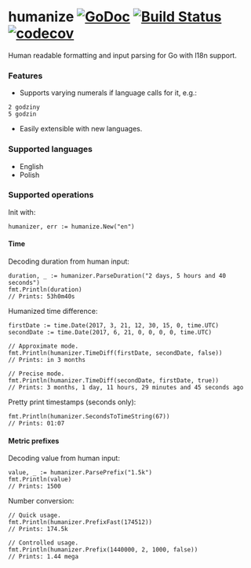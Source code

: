 # humanize [![GoDoc](https://godoc.org/github.com/pawelszydlo/humanize?status.svg)](https://godoc.org/github.com/pawelszydlo/humanize) [![Build Status](https://travis-ci.org/pawelszydlo/humanize.svg?branch=master)](https://travis-ci.org/pawelszydlo/humanize) [![codecov](https://codecov.io/gh/pawelszydlo/humanize/branch/master/graph/badge.svg)](https://codecov.io/gh/pawelszydlo/humanize)
Human readable formatting and input parsing for Go with l18n support.

### Features
* Supports varying numerals if language calls for it, e.g.:
```
2 godziny
5 godzin
```
* Easily extensible with new languages.

### Supported languages
* English
* Polish

### Supported operations

Init with:
```golang
humanizer, err := humanize.New("en")
```
#### Time

Decoding duration from human input:
```golang
duration, _ := humanizer.ParseDuration("2 days, 5 hours and 40 seconds")
fmt.Println(duration) 
// Prints: 53h0m40s
```
Humanized time difference:
```golang
firstDate := time.Date(2017, 3, 21, 12, 30, 15, 0, time.UTC)
secondDate := time.Date(2017, 6, 21, 0, 0, 0, 0, time.UTC)

// Approximate mode.
fmt.Println(humanizer.TimeDiff(firstDate, secondDate, false))
// Prints: in 3 months

// Precise mode.
fmt.Println(humanizer.TimeDiff(secondDate, firstDate, true))
// Prints: 3 months, 1 day, 11 hours, 29 minutes and 45 seconds ago
```
Pretty print timestamps (seconds only):
```golang
fmt.Println(humanizer.SecondsToTimeString(67))
// Prints: 01:07
```
#### Metric prefixes

Decoding value from human input:
```golang
value, _ := humanizer.ParsePrefix("1.5k")
fmt.Println(value)
// Prints: 1500
```
Number conversion:
```golang
// Quick usage.
fmt.Println(humanizer.PrefixFast(174512))
// Prints: 174.5k

// Controlled usage.
fmt.Println(humanizer.Prefix(1440000, 2, 1000, false))
// Prints: 1.44 mega
```